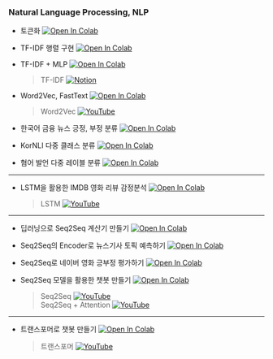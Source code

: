 ### Natural Language Processing, NLP

- 토큰화 [![Open In Colab](https://colab.research.google.com/assets/colab-badge.svg)](https://colab.research.google.com/drive/1tjWCtpym-TqQuBN43p_uxOCzu2WY9lgo?usp=sharing)

- TF-IDF 행렬 구현 [![Open In Colab](https://colab.research.google.com/assets/colab-badge.svg)](https://colab.research.google.com/drive/1U0VvJQnDF0ntUzwCJF3enlmH02oo5b1U?usp=sharing)

- TF-IDF + MLP [![Open In Colab](https://colab.research.google.com/assets/colab-badge.svg)](https://colab.research.google.com/drive/1tAyHUV_Hbh9tkkcq0BLYE00hQLM00OSr?usp=sharing)

    > TF-IDF [![Notion](https://img.shields.io/badge/Notion-000?logo=notion&logoColor=white)](https://www.notion.so/TF-IDF-Term-Frequency-Inverse-Document-Frequency-24c47a380dc880fbb697c54a18782494?source=copy_link)

- Word2Vec, FastText [![Open In Colab](https://colab.research.google.com/assets/colab-badge.svg)](https://colab.research.google.com/drive/1RRtCgmm6Dx2rpBKQmseZgtqlGLk0_EH0?usp=sharing)

    > Word2Vec [![YouTube](https://img.shields.io/badge/-YouTube-red?logo=YouTube&logoColor=white&style=flat)](https://www.youtube.com/watch?v=pC6P-rBrwms)

- 한국어 금융 뉴스 긍정, 부정 분류 [![Open In Colab](https://colab.research.google.com/assets/colab-badge.svg)](https://colab.research.google.com/drive/1rMfHgLnBZzEZCC28Khp2LOgjdlkEulY5?usp=drive_link)

- KorNLI 다중 클래스 분류 [![Open In Colab](https://colab.research.google.com/assets/colab-badge.svg)](https://colab.research.google.com/drive/1UQwI2E5r5wxj19NjftZadVqCyUKZeR-I?usp=sharing)

- 혐어 발언 다중 레이블 분류 [![Open In Colab](https://colab.research.google.com/assets/colab-badge.svg)](https://colab.research.google.com/drive/1xh1PBZIexcOb3TlucarTgk8EWVWmGtLZ?usp=sharing)

---

- LSTM을 활용한 IMDB 영화 리뷰 감정분석 [![Open In Colab](https://colab.research.google.com/assets/colab-badge.svg)](https://colab.research.google.com/drive/192aV7_Bw2FlBHsWUyNAtXfLo93EFxpxK?usp=sharing)

    > LSTM [![YouTube](https://img.shields.io/badge/-YouTube-red?logo=YouTube&logoColor=white&style=flat)](https://www.youtube.com/watch?v=HXa7Ah87_gM&t=2018s)

---

- 딥러닝으로 Seq2Seq 계산기 만들기 [![Open In Colab](https://colab.research.google.com/assets/colab-badge.svg)](https://colab.research.google.com/drive/1X1yR8y2Og-aQSICHF_ijrSohEk49aTKl?usp=sharing)

- Seq2Seq의 Encoder로 뉴스기사 토픽 예측하기 [![Open In Colab](https://colab.research.google.com/assets/colab-badge.svg)](https://colab.research.google.com/drive/1bm5p-uUbXH1vKGGQe7Aj66D_c5cqrU5a?usp=sharing)

- Seq2Seq로 네이버 영화 긍부정 평가하기 [![Open In Colab](https://colab.research.google.com/assets/colab-badge.svg)](https://colab.research.google.com/drive/1gkLrfcXZLOEM4xpImeY-MM8MdG807wl6?usp=sharing)

- Seq2Seq 모델을 활용한 챗봇 만들기 [![Open In Colab](https://colab.research.google.com/assets/colab-badge.svg)](https://colab.research.google.com/drive/1Ax4Jj0y1_6vtNbgSyYfjezm3LrmcscjM?usp=sharing)

    > Seq2Seq [![YouTube](https://img.shields.io/badge/-YouTube-red?logo=YouTube&logoColor=white&style=flat)](https://www.youtube.com/watch?v=qwfLTwesx6k&t=220s)  
    > Seq2Seq + Attention [![YouTube](https://img.shields.io/badge/-YouTube-red?logo=YouTube&logoColor=white&style=flat)](https://www.youtube.com/watch?v=cu8ysaaNAh0)

---

- 트랜스포머로 챗봇 만들기 [![Open In Colab](https://colab.research.google.com/assets/colab-badge.svg)](https://colab.research.google.com/drive/1SiKgvjQmZlW4cZrLoNIhyROnpfvJaaCJ?usp=sharing)

    > 트랜스포머 [![YouTube](https://img.shields.io/badge/-YouTube-red?logo=YouTube&logoColor=white&style=flat)](https://www.youtube.com/watch?v=p216tTVxues&t=1063s)